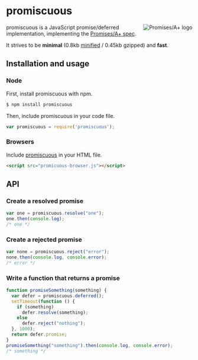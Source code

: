 # promiscuous
<a href="http://promises-aplus.github.com/promises-spec">
  <img src="http://promises-aplus.github.com/promises-spec/assets/logo-small.png"
       alt="Promises/A+ logo" title="Promises/A+ 1.0 compliant" align="right" />
</a>

promiscuous is a JavaScript promise/deferred implementation, implementing the [Promises/A+ spec](http://promises-aplus.github.com/promises-spec/).

It strives to be **minimal** (0.8kb [minified](https://raw.github.com/RubenVerborgh/promiscuous/dist/promiscuous-node.js) / 0.45kb gzipped) and **fast**.

## Installation and usage
### Node
First, install promiscuous with npm.
```bash
$ npm install promiscuous
```

Then, include promiscuous in your code file.
```javascript
var promiscuous = require('promiscuous');
```

### Browsers
Include [promiscuous](https://raw.github.com/RubenVerborgh/promiscuous/dist/promiscuous-browser.js) in your HTML file.
```html
<script src="promicuous-browser.js"></script>
```

## API
### Create a resolved promise
```javascript
var one = promiscuous.resolve("one");
one.then(console.log);
/* one */
```

### Create a rejected promise
```javascript
var none = promiscuous.reject("error");
none.then(console.log, console.error);
/* error */
```

### Write a function that returns a promise
```javascript
function promiseSomething(something) {
  var defer = promiscuous.deferred();
  setTimeout(function () {
    if (something)
      defer.resolve(something);
    else
      defer.reject("nothing");
  }, 1000);
  return defer.promise;
}
promiseSomething("something").then(console.log, console.error);
/* something */
```
